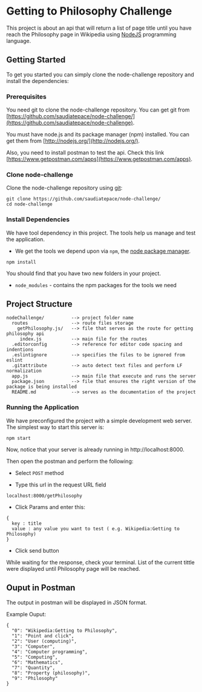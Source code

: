 # Getting to Philosophy Challenge

This project is about an api that will return a list of page title until you have reach the Philosophy page in Wikipedia using [NodeJS](https://nodejs.org/en/) programming language.

## Getting Started

To get you started you can simply clone the node-challenge repository and install the dependencies:

### Prerequisites

You need git to clone the node-challenge repository. You can get git from
[https://github.com/saudiatepace/node-challenge/](https://github.com/saudiatepace/node-challenge).

You must have node.js and its package manager (npm) installed.  You can get them from [http://nodejs.org/](http://nodejs.org/).

Also, you need to install postman to test the api. Check this link [https://www.getpostman.com/apps](https://www.getpostman.com/apps).

### Clone node-challenge

Clone the node-challenge repository using [git](http://gitref.org/creating/#clone):

```
git clone https://github.com/saudiatepace/node-challenge/
cd node-challenge
```

### Install Dependencies

We have tool dependency in this project.  The tools help
us manage and test the application.

* We get the tools we depend upon via `npm`, the [node package manager](https://docs.npmjs.com/).

```
npm install
```

You should find that you have two new folders in your project.

* `node_modules` - contains the npm packages for the tools we need

## Project Structure

```
nodeChallenge/          --> project folder name
  routes                --> route files storage
    getPhilosophy.js/   --> file that serves as the route for getting philosophy api
     index.js           --> main file for the routes
  .editorconfig         --> reference for editor code spacing and indentions
  .eslintignore         --> specifies the files to be ignored from eslint
  .gitattribute         --> auto detect text files and perform LF normalization
  app.js                --> main file that execute and runs the server
  package.json          --> file that ensures the right version of the package is being installed
  README.md             --> serves as the documentation of the project
```

### Running the Application

We have preconfigured the project with a simple development web server. The simplest way to start this server is:

```
npm start
```

Now, notice that your server is already running in http://localhost:8000.

Then open the postman and perform the following:

* Select `POST` method

* Type this url in the request URL field
```
localhost:8000/getPhilosophy
```
* Click Params and enter this:
```
{
  key : title
  value : any value you want to test ( e.g. Wikipedia:Getting to Philosophy)
}
```
* Click send button

While waiting for the response, check your terminal. List of the current tittle were displayed until Philosophy page will be reached.

## Ouput in Postman

The output in postman will be displayed in JSON format.

Example Ouput:

```
{
  "0": "Wikipedia:Getting to Philosophy",
  "1": "Point and click",
  "2": "User (computing)",
  "3": "Computer",
  "4": "Computer programming",
  "5": "Computing",
  "6": "Mathematics",
  "7": "Quantity",
  "8": "Property (philosophy)",
  "9": "Philosophy"
}
```
